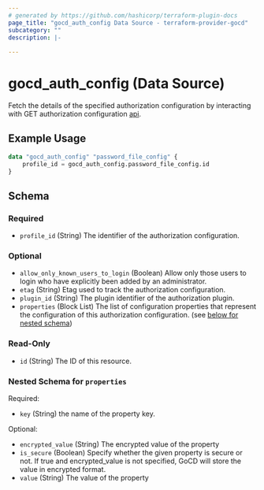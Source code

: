 ```yaml
---
# generated by https://github.com/hashicorp/terraform-plugin-docs
page_title: "gocd_auth_config Data Source - terraform-provider-gocd"
subcategory: ""
description: |-
  
---
```


# gocd_auth_config (Data Source)
Fetch the details of the specified authorization configuration by interacting with GET authorization configuration [api](https://api.gocd.org/current/#get-an-authorization-configuration).

## Example Usage
```terraform
data "gocd_auth_config" "password_file_config" {
    profile_id = gocd_auth_config.password_file_config.id
}
```


<!-- schema generated by tfplugindocs -->
## Schema

### Required

- `profile_id` (String) The identifier of the authorization configuration.

### Optional

- `allow_only_known_users_to_login` (Boolean) Allow only those users to login who have explicitly been added by an administrator.
- `etag` (String) Etag used to track the authorization configuration.
- `plugin_id` (String) The plugin identifier of the authorization plugin.
- `properties` (Block List) The list of configuration properties that represent the configuration of this authorization configuration. (see [below for nested schema](#nestedblock--properties))

### Read-Only

- `id` (String) The ID of this resource.

<a id="nestedblock--properties"></a>
### Nested Schema for `properties`

Required:

- `key` (String) the name of the property key.

Optional:

- `encrypted_value` (String) The encrypted value of the property
- `is_secure` (Boolean) Specify whether the given property is secure or not. If true and encrypted_value is not specified, GoCD will store the value in encrypted format.
- `value` (String) The value of the property


